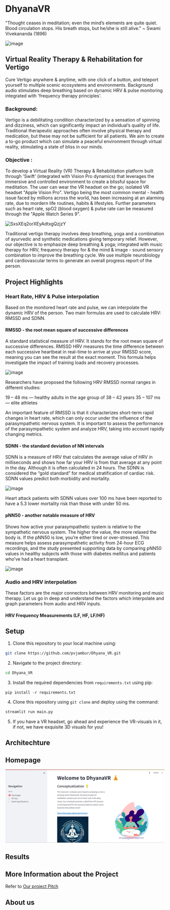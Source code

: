 # DhyanaVR
"Thought ceases in meditation; even the mind’s elements are quite quiet. Blood circulation stops. His breath stops, but he/she is still alive."
~ Swami Vivekananda (1896)

![image](https://github.com/pvjambur/Dhyana_VR/assets/145439975/25a07aa0-979e-4e76-a4a7-c781ef3e98a7)


## Virtual Reality Therapy & Rehabilitation for Vertigo
Cure Vertigo anywhere & anytime, with one click of a button, and teleport yourself to multiple scenic ecosystems and environments. Background audio stimulates deep breathing based on dynamic HRV & pulse monitoring integrated with 'frequency therapy principles'.

### Background: 
Vertigo is a debilitating condition characterized by a sensation of spinning and dizziness, which can significantly impact an individual’s quality of life. Traditional therapeutic approaches often involve physical therapy and medication, but these may not be sufficient for all patients. We aim to create a to-go product which can simulate a peaceful environment through virtual reality, stimulating a state of bliss in our minds. 


### Objective :
To develop a Virtual Reality (VR) Therapy & Rehabilitation platform built through 'Swift' (integrated with Vision Pro dynamics) that leverages the immersive and controlled environment to create a blissful space for meditation.
The user can wear the VR headset on the go; isolated VR headset "Apple Vision Pro". Vertigo being the most common mental - health issue faced by millions across the world, has been increasing at an alarming rate, due to mordern life routines, habits & lifestyles. Further parameters such as heart rate, spO2 (blood oxygen) & pulse rate can be measured through the "Apple Watch Series 9".

![SxsXEq2orXEyAdtxgQzjzY](https://github.com/pvjambur/Dhyana_VR/assets/145439975/860acd27-8d2d-46bb-9c2a-64cb77c1a09d)


Traditional vertigo therapy involves deep breathing, yoga and a combination of ayurvedic and synthetic medications giving temporary relief. However, our objective is to emphasize deep breathing & yoga; integrated with music therapy for HRV, frequency therapy for & the mind & image - sound sensory combination to improve the breathing cycle. We use multiple neurobiology and cardiovascular terms to generate an overall progress report of the person.

## Project Highlights 

### Heart Rate, HRV & Pulse interpolation
Based on the monitored heart rate and pulse, we can interpolate the dynamic HRV of the person. Two main formulas are used to calculate HRV: RMSSD and SDNN.

#### RMSSD - the root mean square of successive differences
A standard statistical measure of HRV. It stands for the root mean square of successive differences. RMSSD HRV measures the time difference between each successive heartbeat in real-time to arrive at your RMSSD score, meaning you can see the result at the exact moment. This formula helps investigate the impact of training loads and recovery processes.

![image](https://github.com/pvjambur/Dhyana_VR/assets/145439975/0293ff08-ea77-4f7c-9e1f-c7d6895e6b3b)

Researchers have proposed the following HRV RMSSD normal ranges in different studies:

19 – 48 ms — healthy adults in the age group of 38 – 42 years
35 – 107 ms — elite athletes

An important feature of RMSSD is that it characterizes short-term rapid changes in heart rate, which can only occur under the influence of the parasympathetic nervous system. It is important to assess the performance of the parasympathetic system and analyze HRV, taking into account rapidly changing metrics.

#### SDNN - the standard deviation of NN intervals
SDNN is a measure of HRV that calculates the average value of HRV in milliseconds and shows how far your HRV is from that average at any point in the day. Although it is often calculated in 24 hours.
The SDNN is considered the “gold standard” for medical stratification of cardiac risk. SDNN values predict both morbidity and mortality.

![image](https://github.com/pvjambur/Dhyana_VR/assets/145439975/a1c28c89-0962-441e-ac62-7d9e8f31eeeb)

Heart attack patients with SDNN values over 100 ms have been reported to have a 5.3 lower mortality risk than those with under 50 ms.

#### pNN50 - another notable measure of HRV

Shows how active your parasympathetic system is relative to the sympathetic nervous system. The higher the value, the more relaxed the body is. If the pNN50 is low, you’re either tired or over-stressed.
This measure helps assess parasympathetic activity from 24-hour ECG recordings, and the study presented supporting data by comparing pNN50 values in healthy subjects with those with diabetes mellitus and patients who’ve had a heart transplant.

![image](https://github.com/pvjambur/Dhyana_VR/assets/145439975/5e29b85b-6684-45d2-929c-e007c4d053df)


### Audio and HRV interpolation

These factors are the major connectors between HRV monitoring and music therapy. Let us go in deep and understand the factors which interpolate and graph parameters from audio and HRV inputs.

#### HRV Frequency Measurements (LF, HF, LF/HF)








## Setup 
1. Clone this repository to your local machine using:

```bash
git clone https://github.com/pvjambur/Dhyana_VR.git
```
2. Navigate to the project directory:

```bash
cd Dhyana_VR
```
3. Install the required dependencies from `requirements.txt` using pip:
```
pip install -r requirements.txt
```
4. Clone this repository using `git clone` and deploy using the command:
```bash
streamlit run main.py
```
5. If you have a VR headset, go ahead and experience the VR-visuals in it, if not, we have exquisite 3D visuals for you!
## Architechture 

## Homepage 
<img width="900" alt="50" src="https://github.com/pvjambur/Dhyana_VR/blob/main/home.png">

## Results

## More Information about the Project
Refer to [Our project Pitch](https://www.canva.com/design/DAGC4YS7vm8/ekBtb1hNoaM3r-oZldobXQ/edit?utm_content=DAGC4YS7vm8&utm_campaign=designshare&utm_medium=link2&utm_source=sharebutton)

## About us

